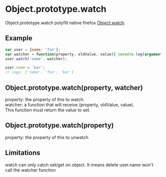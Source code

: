 Object.prototype.watch
=============

Object.prototype.watch polyfill native firefox [Object.watch](https://developer.mozilla.org/en-US/docs/Web/JavaScript/Reference/Global_Objects/Object/watch).

## Example

```javascript
var user = {name: 'foo'};
var watcher = function(property, oldValue, value){ console.log(arguments); return value; };
user.watch('name', watcher);

user.name = 'bar';
// logs: ['name', 'foo', 'bar']
```

## Object.prototype.watch(property, watcher)

property: the property of this to watch.  
watcher: a function that will receive (property, oldValue, value).  
This function must return the value to set.

## Object.prototype.watch(property)

property: the property of this to unwatch

## Limitations

watch can only catch set/get on object. It means delete user.name won't call the watcher function